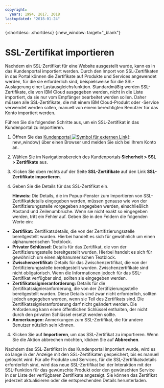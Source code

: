 ```yaml
---
copyright:
  years: 1994, 2017, 2018
lastupdated: "2018-01-24"
---
```


{:shortdesc: .shortdesc}
{:new_window: target="_blank"}

# SSL-Zertifikat importieren

Nachdem ein SSL-Zertifikat für eine Website ausgestellt wurde, kann es in das Kundenportal importiert werden. Durch den Import von SSL-Zertifikaten in das Portal können die Zertifikate auf Produkte und Services angewendet werden, für die sie erforderlich sind, beispielsweise für die SSL-Auslagerung einer Lastausgleichsfunktion. Standardmäßig werden SSL-Zertifikate, die von IBM Cloud ausgegeben werden, nicht in die Liste importiert, da sie nur vom Empfänger bearbeitet werden sollen. Daher müssen alle SSL-Zertifikate, die mit einem IBM Cloud-Produkt oder -Service verwendet werden sollen, manuell von einem berechtigten Benutzer für das Konto importiert werden.

Führen Sie die folgenden Schritte aus, um ein SSL-Zertifikat in das Kundenportal zu importieren.

1. Öffnen Sie das [Kundenportal ![Symbol für externen Link](../../icons/launch-glyph.svg "Symbol für externen Link")](https://control.softlayer.com/){: new_window} über einen Browser und melden Sie sich bei Ihrem Konto an.
2. Wählen Sie im Navigationsbereich des Kundenportals **Sicherheit > SSL > Zertifikate** aus.
3. Klicken Sie oben rechts auf der Seite **SSL-Zertifikate** auf den Link **SSL-Zertifikate importieren**.
2. Geben Sie die Details für das SSL-Zertifikat ein. 

	**Hinweis:** Die Details, die im Popup-Fenster zum Importieren von SSL-Zertifikatdetails eingegeben werden, müssen genauso wie von der Zertifizierungsstelle vorgegeben angegeben werden, einschließlich Abstand und Zeilenumbrüche. Wenn sie nicht exakt so eingegeben werden, tritt ein Fehler auf. Geben Sie in den Feldern die folgenden Werte ein:
  - **Zertifikat:** Zertifikatsdetails, die von der Zertifizierungsstelle bereitgestellt wurden. Hierbei handelt es sich für gewöhnlich um einen alphanumerischen Textblock.
  - **Privater Schlüssel:** Details für das Zertifikat, die von der Zertifizierungsstelle bereitgestellt wurden. Hierbei handelt es sich für gewöhnlich um einen alphanumerischen Textblock.
  - **Zwischenzertifikat:** Details für das Zwischenzertifikat, die von der Zertifizierungsstelle bereitgestellt wurden. Zwischenzertifikate sind nicht obligatorisch. Wenn die Informationen jedoch für das SSL-Zertifikat verfügbar sind, sollten sie eingegeben werden.
  - **Zertifikatssignieranforderung:** Details für die Zertifikatssignieranforderung, die von der Zertifizierungsstelle bereitgestellt wurden. Diese Details sind zwar nicht erforderlich, sollten jedoch angegeben werden, wenn sie Teil des Zertifikats sind. Die Zertifikatssignieranforderung darf nicht geändert werden. Die Anforderung kann einen öffentlichen Schlüssel enthalten, der nicht durch den privaten Schlüssel ersetzt werden sollte.
  - **Anmerkungen:** Anmerkungen zum SSL-Zertifikat, die für andere Benutzer nützlich sein können.
4. Klicken Sie auf **Importieren**, um das SSL-Zertifikat zu importieren. Wenn Sie die Aktion abbrechen möchten, klicken Sie auf **Abbrechen**.

Nachdem das SSL-Zertifikat in das Kundenportal importiert wurde, wird es so lange in der Anzeige mit den SSL-Zertifikaten gespeichert, bis es manuell gelöscht wird. Für alle Produkte und Services, für die SSL-Zertifikatsdetails erforderlich sind, wird das neue SSL-Zertifikat bei der Interaktion mit der SSL-Funktion für das gewünschte Produkt oder den gewünschten Service in der Liste der verfügbaren Zertifikate angezeigt. Sie können das Zertifikat jederzeit aktualisieren oder die entsprechenden Details herunterladen.
